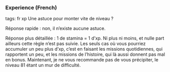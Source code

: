 ### Experience (French)
tags: fr xp
Une astuce pour monter vite de niveau ?

Réponse rapide : non, il n’existe aucune astuce.

Réponse plus détaillée : 1 de stamina = 1 d’xp. Ni plus ni moins, et nulle part ailleurs cette règle n’est pas suivie. Les seuls cas où vous pourriez accumuler un peu plus d’xp, c’est en faisant les missions quotidiennes, qui rapportent un peu, et les missions de l’histoire, qui là aussi donnent pas mal en bonus. Maintenant, je ne vous recommande pas de vous précipiter, le niveau 81 étant un mur de difficulté.